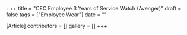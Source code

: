 +++
title = "CEC Employee 3 Years of Service Watch (Avenger)"
draft = false
tags = ["Employee Wear"]
date = ""

[Article]
contributors = []
gallery = []
+++